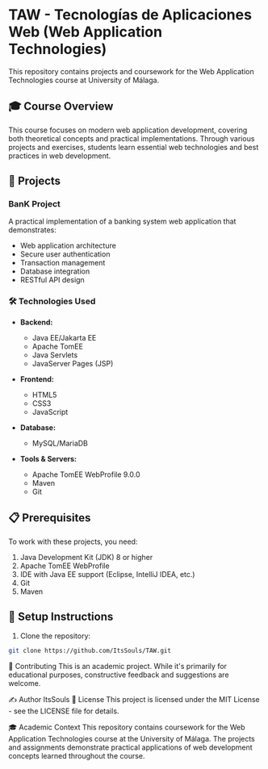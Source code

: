 # TAW - Tecnologías de Aplicaciones Web (Web Application Technologies)

This repository contains projects and coursework for the Web Application Technologies course at University of Málaga. 

## 🎓 Course Overview

This course focuses on modern web application development, covering both theoretical concepts and practical implementations. Through various projects and exercises, students learn essential web technologies and best practices in web development.

## 🚀 Projects

### BanK Project
A practical implementation of a banking system web application that demonstrates:
- Web application architecture
- Secure user authentication
- Transaction management
- Database integration
- RESTful API design

### 🛠 Technologies Used

- **Backend:**
  - Java EE/Jakarta EE
  - Apache TomEE
  - Java Servlets
  - JavaServer Pages (JSP)
  
- **Frontend:**
  - HTML5
  - CSS3
  - JavaScript
  
- **Database:**
  - MySQL/MariaDB

- **Tools & Servers:**
  - Apache TomEE WebProfile 9.0.0
  - Maven
  - Git

## 📋 Prerequisites

To work with these projects, you need:

1. Java Development Kit (JDK) 8 or higher
2. Apache TomEE WebProfile
3. IDE with Java EE support (Eclipse, IntelliJ IDEA, etc.)
4. Git
5. Maven

## 🔧 Setup Instructions

1. Clone the repository:
```bash
git clone https://github.com/ItsSouls/TAW.git
```

🤝 Contributing
This is an academic project. While it's primarily for educational purposes, constructive feedback and suggestions are welcome.

✍️ Author
ItsSouls
📝 License
This project is licensed under the MIT License - see the LICENSE file for details.

🎓 Academic Context
This repository contains coursework for the Web Application Technologies course at the University of Málaga. The projects and assignments demonstrate practical applications of web development concepts learned throughout the course.
